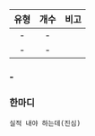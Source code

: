 | 유형 | 개수 | 비고 |
| :--: | :--: | :--: |
| - | - | |
| - | - | |

### -


### 한마디
```
실적 내야 하는데(진심)
```
